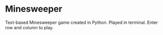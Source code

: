 # Minesweeper
Text-based Minesweeper game created in Python.
Played in terminal.
Enter row and column to play.
